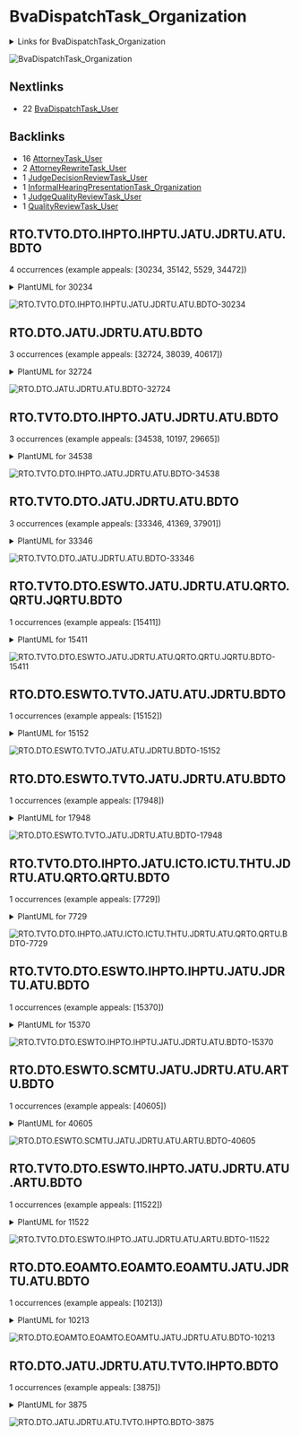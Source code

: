 # BvaDispatchTask_Organization

<details><summary>Links for BvaDispatchTask_Organization</summary>

```
digraph G {
rankdir="LR";
"AttorneyRewriteTask_User" -> "BvaDispatchTask_Organization" [label=2]
"BvaDispatchTask_Organization" -> "BvaDispatchTask_User" [label=22]
"AttorneyTask_User" -> "BvaDispatchTask_Organization" [label=16]
"JudgeDecisionReviewTask_User" -> "BvaDispatchTask_Organization" [label=1]
"QualityReviewTask_User" -> "BvaDispatchTask_Organization" [label=1]
"InformalHearingPresentationTask_Organization" -> "BvaDispatchTask_Organization" [label=1]
"JudgeQualityReviewTask_User" -> "BvaDispatchTask_Organization" [label=1]
}
```
</details>

![BvaDispatchTask_Organization](dot/BvaDispatchTask_Organization.dot.png)

## Nextlinks

   * 22 [BvaDispatchTask_User](BvaDispatchTask_User.md)

## Backlinks

   * 16 [AttorneyTask_User](AttorneyTask_User.md)
   * 2 [AttorneyRewriteTask_User](AttorneyRewriteTask_User.md)
   * 1 [JudgeDecisionReviewTask_User](JudgeDecisionReviewTask_User.md)
   * 1 [InformalHearingPresentationTask_Organization](InformalHearingPresentationTask_Organization.md)
   * 1 [JudgeQualityReviewTask_User](JudgeQualityReviewTask_User.md)
   * 1 [QualityReviewTask_User](QualityReviewTask_User.md)

## RTO.TVTO.DTO.IHPTO.IHPTU.JATU.JDRTU.ATU.BDTO

4 occurrences (example appeals: [30234, 35142, 5529, 34472])

<details><summary>PlantUML for 30234</summary>

```
@startuml
object 0.RootTask_Organization #66c2a5
object 1.TrackVeteranTask_Organization #8da0cb
object 2.DistributionTask_Organization #fc8d62
object 3.InformalHearingPresentationTask_Organization #ffd92f
object 4.InformalHearingPresentationTask_User #ffd92f
object 5.JudgeAssignTask_User #8da0cb
object 6.JudgeDecisionReviewTask_User #66c2a5
object 7.AttorneyTask_User #fc8d62
object 8.BvaDispatchTask_Organization #e5c494
object 9.BvaDispatchTask_User #e5c494
0.RootTask_Organization -- 1.TrackVeteranTask_Organization
0.RootTask_Organization -- 2.DistributionTask_Organization
2.DistributionTask_Organization -- 3.InformalHearingPresentationTask_Organization
3.InformalHearingPresentationTask_Organization -- 4.InformalHearingPresentationTask_User
0.RootTask_Organization -- 5.JudgeAssignTask_User
0.RootTask_Organization -- 6.JudgeDecisionReviewTask_User
6.JudgeDecisionReviewTask_User -- 7.AttorneyTask_User
0.RootTask_Organization -- 8.BvaDispatchTask_Organization
8.BvaDispatchTask_Organization -- 9.BvaDispatchTask_User
@enduml
```
</details>

![RTO.TVTO.DTO.IHPTO.IHPTU.JATU.JDRTU.ATU.BDTO-30234](uml/RTO.TVTO.DTO.IHPTO.IHPTU.JATU.JDRTU.ATU.BDTO-30234.png)

## RTO.DTO.JATU.JDRTU.ATU.BDTO

3 occurrences (example appeals: [32724, 38039, 40617])

<details><summary>PlantUML for 32724</summary>

```
@startuml
object 0.RootTask_Organization #66c2a5
object 1.DistributionTask_Organization #fc8d62
object 2.JudgeAssignTask_User #8da0cb
object 3.JudgeDecisionReviewTask_User #66c2a5
object 4.AttorneyTask_User #fc8d62
object 5.BvaDispatchTask_Organization #e5c494
object 6.BvaDispatchTask_User #e5c494
0.RootTask_Organization -- 1.DistributionTask_Organization
0.RootTask_Organization -- 2.JudgeAssignTask_User
0.RootTask_Organization -- 3.JudgeDecisionReviewTask_User
3.JudgeDecisionReviewTask_User -- 4.AttorneyTask_User
0.RootTask_Organization -- 5.BvaDispatchTask_Organization
5.BvaDispatchTask_Organization -- 6.BvaDispatchTask_User
@enduml
```
</details>

![RTO.DTO.JATU.JDRTU.ATU.BDTO-32724](uml/RTO.DTO.JATU.JDRTU.ATU.BDTO-32724.png)

## RTO.TVTO.DTO.IHPTO.JATU.JDRTU.ATU.BDTO

3 occurrences (example appeals: [34538, 10197, 29665])

<details><summary>PlantUML for 34538</summary>

```
@startuml
object 0.RootTask_Organization #66c2a5
object 1.TrackVeteranTask_Organization #8da0cb
object 2.DistributionTask_Organization #fc8d62
object 3.InformalHearingPresentationTask_Organization #ffd92f
object 4.JudgeAssignTask_User #8da0cb
object 5.JudgeDecisionReviewTask_User #66c2a5
object 6.AttorneyTask_User #fc8d62
object 7.BvaDispatchTask_Organization #e5c494
object 8.BvaDispatchTask_User #e5c494
object 9.BvaDispatchTask_User #e5c494
object 10.BvaDispatchTask_User #e5c494
0.RootTask_Organization -- 1.TrackVeteranTask_Organization
0.RootTask_Organization -- 2.DistributionTask_Organization
2.DistributionTask_Organization -- 3.InformalHearingPresentationTask_Organization
0.RootTask_Organization -- 4.JudgeAssignTask_User
0.RootTask_Organization -- 5.JudgeDecisionReviewTask_User
5.JudgeDecisionReviewTask_User -- 6.AttorneyTask_User
0.RootTask_Organization -- 7.BvaDispatchTask_Organization
7.BvaDispatchTask_Organization -- 8.BvaDispatchTask_User
7.BvaDispatchTask_Organization -- 9.BvaDispatchTask_User
7.BvaDispatchTask_Organization -- 10.BvaDispatchTask_User
@enduml
```
</details>

![RTO.TVTO.DTO.IHPTO.JATU.JDRTU.ATU.BDTO-34538](uml/RTO.TVTO.DTO.IHPTO.JATU.JDRTU.ATU.BDTO-34538.png)

## RTO.TVTO.DTO.JATU.JDRTU.ATU.BDTO

3 occurrences (example appeals: [33346, 41369, 37901])

<details><summary>PlantUML for 33346</summary>

```
@startuml
object 0.RootTask_Organization #66c2a5
object 1.TrackVeteranTask_Organization #8da0cb
object 2.DistributionTask_Organization #fc8d62
object 3.JudgeAssignTask_User #8da0cb
object 4.JudgeDecisionReviewTask_User #66c2a5
object 5.AttorneyTask_User #fc8d62
object 6.BvaDispatchTask_Organization #e5c494
object 7.BvaDispatchTask_User #e5c494
0.RootTask_Organization -- 1.TrackVeteranTask_Organization
0.RootTask_Organization -- 2.DistributionTask_Organization
0.RootTask_Organization -- 3.JudgeAssignTask_User
0.RootTask_Organization -- 4.JudgeDecisionReviewTask_User
4.JudgeDecisionReviewTask_User -- 5.AttorneyTask_User
0.RootTask_Organization -- 6.BvaDispatchTask_Organization
6.BvaDispatchTask_Organization -- 7.BvaDispatchTask_User
@enduml
```
</details>

![RTO.TVTO.DTO.JATU.JDRTU.ATU.BDTO-33346](uml/RTO.TVTO.DTO.JATU.JDRTU.ATU.BDTO-33346.png)

## RTO.TVTO.DTO.ESWTO.JATU.JDRTU.ATU.QRTO.QRTU.JQRTU.BDTO

1 occurrences (example appeals: [15411])

<details><summary>PlantUML for 15411</summary>

```
@startuml
object 0.RootTask_Organization #66c2a5
object 1.TrackVeteranTask_Organization #8da0cb
object 2.DistributionTask_Organization #fc8d62
object 3.EvidenceSubmissionWindowTask_Organization #b3b3b3
object 4.JudgeAssignTask_User #8da0cb
object 5.JudgeDecisionReviewTask_User #66c2a5
object 6.AttorneyTask_User #fc8d62
object 7.QualityReviewTask_Organization #66c2a5
object 8.QualityReviewTask_User #66c2a5
object 9.JudgeQualityReviewTask_User #8da0cb
object 10.BvaDispatchTask_Organization #e5c494
object 11.BvaDispatchTask_User #e5c494
object 12.BvaDispatchTask_User #e5c494
object 13.JudgeDispatchReturnTask_User #fc8d62
object 14.JudgeDispatchReturnTask_User #fc8d62
0.RootTask_Organization -- 1.TrackVeteranTask_Organization
0.RootTask_Organization -- 2.DistributionTask_Organization
2.DistributionTask_Organization -- 3.EvidenceSubmissionWindowTask_Organization
0.RootTask_Organization -- 4.JudgeAssignTask_User
0.RootTask_Organization -- 5.JudgeDecisionReviewTask_User
5.JudgeDecisionReviewTask_User -- 6.AttorneyTask_User
0.RootTask_Organization -- 7.QualityReviewTask_Organization
7.QualityReviewTask_Organization -- 8.QualityReviewTask_User
8.QualityReviewTask_User -- 9.JudgeQualityReviewTask_User
0.RootTask_Organization -- 10.BvaDispatchTask_Organization
10.BvaDispatchTask_Organization -- 11.BvaDispatchTask_User
10.BvaDispatchTask_Organization -- 12.BvaDispatchTask_User
12.BvaDispatchTask_User -- 13.JudgeDispatchReturnTask_User
12.BvaDispatchTask_User -- 14.JudgeDispatchReturnTask_User
@enduml
```
</details>

![RTO.TVTO.DTO.ESWTO.JATU.JDRTU.ATU.QRTO.QRTU.JQRTU.BDTO-15411](uml/RTO.TVTO.DTO.ESWTO.JATU.JDRTU.ATU.QRTO.QRTU.JQRTU.BDTO-15411.png)

## RTO.DTO.ESWTO.TVTO.JATU.ATU.JDRTU.BDTO

1 occurrences (example appeals: [15152])

<details><summary>PlantUML for 15152</summary>

```
@startuml
object 0.RootTask_Organization #66c2a5
object 1.DistributionTask_Organization #fc8d62
object 2.EvidenceSubmissionWindowTask_Organization #b3b3b3
object 3.TrackVeteranTask_Organization #8da0cb
object 4.JudgeAssignTask_User #8da0cb
object 5.JudgeDecisionReviewTask_User #66c2a5
object 6.AttorneyTask_User #fc8d62
object 7.JudgeDecisionReviewTask_User #66c2a5
object 8.BvaDispatchTask_Organization #e5c494
object 9.BvaDispatchTask_User #e5c494
0.RootTask_Organization -- 1.DistributionTask_Organization
1.DistributionTask_Organization -- 2.EvidenceSubmissionWindowTask_Organization
0.RootTask_Organization -- 3.TrackVeteranTask_Organization
0.RootTask_Organization -- 4.JudgeAssignTask_User
0.RootTask_Organization -- 5.JudgeDecisionReviewTask_User
5.JudgeDecisionReviewTask_User -- 6.AttorneyTask_User
0.RootTask_Organization -- 7.JudgeDecisionReviewTask_User
0.RootTask_Organization -- 8.BvaDispatchTask_Organization
8.BvaDispatchTask_Organization -- 9.BvaDispatchTask_User
@enduml
```
</details>

![RTO.DTO.ESWTO.TVTO.JATU.ATU.JDRTU.BDTO-15152](uml/RTO.DTO.ESWTO.TVTO.JATU.ATU.JDRTU.BDTO-15152.png)

## RTO.DTO.ESWTO.TVTO.JATU.JDRTU.ATU.BDTO

1 occurrences (example appeals: [17948])

<details><summary>PlantUML for 17948</summary>

```
@startuml
object 0.RootTask_Organization #66c2a5
object 1.DistributionTask_Organization #fc8d62
object 2.EvidenceSubmissionWindowTask_Organization #b3b3b3
object 3.TrackVeteranTask_Organization #8da0cb
object 4.JudgeAssignTask_User #8da0cb
object 5.JudgeDecisionReviewTask_User #66c2a5
object 6.AttorneyTask_User #fc8d62
object 7.BvaDispatchTask_Organization #e5c494
object 8.BvaDispatchTask_User #e5c494
object 9.BvaDispatchTask_User #e5c494
0.RootTask_Organization -- 1.DistributionTask_Organization
1.DistributionTask_Organization -- 2.EvidenceSubmissionWindowTask_Organization
0.RootTask_Organization -- 3.TrackVeteranTask_Organization
0.RootTask_Organization -- 4.JudgeAssignTask_User
0.RootTask_Organization -- 5.JudgeDecisionReviewTask_User
5.JudgeDecisionReviewTask_User -- 6.AttorneyTask_User
0.RootTask_Organization -- 7.BvaDispatchTask_Organization
7.BvaDispatchTask_Organization -- 8.BvaDispatchTask_User
7.BvaDispatchTask_Organization -- 9.BvaDispatchTask_User
@enduml
```
</details>

![RTO.DTO.ESWTO.TVTO.JATU.JDRTU.ATU.BDTO-17948](uml/RTO.DTO.ESWTO.TVTO.JATU.JDRTU.ATU.BDTO-17948.png)

## RTO.TVTO.DTO.IHPTO.JATU.ICTO.ICTU.THTU.JDRTU.ATU.QRTO.QRTU.BDTO

1 occurrences (example appeals: [7729])

<details><summary>PlantUML for 7729</summary>

```
@startuml
object 0.RootTask_Organization #66c2a5
object 1.TrackVeteranTask_Organization #8da0cb
object 2.DistributionTask_Organization #fc8d62
object 3.InformalHearingPresentationTask_Organization #ffd92f
object 4.InformalHearingPresentationTask_User #ffd92f
object 5.JudgeAssignTask_User #8da0cb
object 6.IhpColocatedTask_Organization #a6d854
object 7.IhpColocatedTask_User #a6d854
object 8.TimedHoldTask_User #e78ac3
object 9.JudgeDecisionReviewTask_User #66c2a5
object 10.AttorneyTask_User #fc8d62
object 11.QualityReviewTask_Organization #66c2a5
object 12.QualityReviewTask_User #66c2a5
object 13.BvaDispatchTask_Organization #e5c494
object 14.BvaDispatchTask_User #e5c494
0.RootTask_Organization -- 1.TrackVeteranTask_Organization
0.RootTask_Organization -- 2.DistributionTask_Organization
2.DistributionTask_Organization -- 3.InformalHearingPresentationTask_Organization
3.InformalHearingPresentationTask_Organization -- 4.InformalHearingPresentationTask_User
0.RootTask_Organization -- 5.JudgeAssignTask_User
5.JudgeAssignTask_User -- 6.IhpColocatedTask_Organization
6.IhpColocatedTask_Organization -- 7.IhpColocatedTask_User
7.IhpColocatedTask_User -- 8.TimedHoldTask_User
0.RootTask_Organization -- 9.JudgeDecisionReviewTask_User
9.JudgeDecisionReviewTask_User -- 10.AttorneyTask_User
0.RootTask_Organization -- 11.QualityReviewTask_Organization
11.QualityReviewTask_Organization -- 12.QualityReviewTask_User
0.RootTask_Organization -- 13.BvaDispatchTask_Organization
13.BvaDispatchTask_Organization -- 14.BvaDispatchTask_User
@enduml
```
</details>

![RTO.TVTO.DTO.IHPTO.JATU.ICTO.ICTU.THTU.JDRTU.ATU.QRTO.QRTU.BDTO-7729](uml/RTO.TVTO.DTO.IHPTO.JATU.ICTO.ICTU.THTU.JDRTU.ATU.QRTO.QRTU.BDTO-7729.png)

## RTO.TVTO.DTO.ESWTO.IHPTO.IHPTU.JATU.JDRTU.ATU.BDTO

1 occurrences (example appeals: [15370])

<details><summary>PlantUML for 15370</summary>

```
@startuml
object 0.RootTask_Organization #66c2a5
object 1.TrackVeteranTask_Organization #8da0cb
object 2.DistributionTask_Organization #fc8d62
object 3.EvidenceSubmissionWindowTask_Organization #b3b3b3
object 4.InformalHearingPresentationTask_Organization #ffd92f
object 5.InformalHearingPresentationTask_User #ffd92f
object 6.JudgeAssignTask_User #8da0cb
object 7.JudgeDecisionReviewTask_User #66c2a5
object 8.AttorneyTask_User #fc8d62
object 9.BvaDispatchTask_Organization #e5c494
object 10.BvaDispatchTask_User #e5c494
0.RootTask_Organization -- 1.TrackVeteranTask_Organization
0.RootTask_Organization -- 2.DistributionTask_Organization
2.DistributionTask_Organization -- 3.EvidenceSubmissionWindowTask_Organization
2.DistributionTask_Organization -- 4.InformalHearingPresentationTask_Organization
4.InformalHearingPresentationTask_Organization -- 5.InformalHearingPresentationTask_User
0.RootTask_Organization -- 6.JudgeAssignTask_User
0.RootTask_Organization -- 7.JudgeDecisionReviewTask_User
7.JudgeDecisionReviewTask_User -- 8.AttorneyTask_User
0.RootTask_Organization -- 9.BvaDispatchTask_Organization
9.BvaDispatchTask_Organization -- 10.BvaDispatchTask_User
@enduml
```
</details>

![RTO.TVTO.DTO.ESWTO.IHPTO.IHPTU.JATU.JDRTU.ATU.BDTO-15370](uml/RTO.TVTO.DTO.ESWTO.IHPTO.IHPTU.JATU.JDRTU.ATU.BDTO-15370.png)

## RTO.DTO.ESWTO.SCMTU.JATU.JDRTU.ATU.ARTU.BDTO

1 occurrences (example appeals: [40605])

<details><summary>PlantUML for 40605</summary>

```
@startuml
object 0.RootTask_Organization #66c2a5
object 1.DistributionTask_Organization #fc8d62
object 2.EvidenceSubmissionWindowTask_Organization #b3b3b3
object 3.SpecialCaseMovementTask_User #a6d854
object 4.JudgeAssignTask_User #8da0cb
object 5.JudgeDecisionReviewTask_User #66c2a5
object 6.AttorneyTask_User #fc8d62
object 7.AttorneyRewriteTask_User #8da0cb
object 8.BvaDispatchTask_Organization #e5c494
object 9.BvaDispatchTask_User #e5c494
0.RootTask_Organization -- 1.DistributionTask_Organization
1.DistributionTask_Organization -- 2.EvidenceSubmissionWindowTask_Organization
1.DistributionTask_Organization -- 3.SpecialCaseMovementTask_User
0.RootTask_Organization -- 4.JudgeAssignTask_User
0.RootTask_Organization -- 5.JudgeDecisionReviewTask_User
5.JudgeDecisionReviewTask_User -- 6.AttorneyTask_User
5.JudgeDecisionReviewTask_User -- 7.AttorneyRewriteTask_User
0.RootTask_Organization -- 8.BvaDispatchTask_Organization
8.BvaDispatchTask_Organization -- 9.BvaDispatchTask_User
@enduml
```
</details>

![RTO.DTO.ESWTO.SCMTU.JATU.JDRTU.ATU.ARTU.BDTO-40605](uml/RTO.DTO.ESWTO.SCMTU.JATU.JDRTU.ATU.ARTU.BDTO-40605.png)

## RTO.TVTO.DTO.ESWTO.IHPTO.JATU.JDRTU.ATU.ARTU.BDTO

1 occurrences (example appeals: [11522])

<details><summary>PlantUML for 11522</summary>

```
@startuml
object 0.RootTask_Organization #66c2a5
object 1.TrackVeteranTask_Organization #8da0cb
object 2.DistributionTask_Organization #fc8d62
object 3.EvidenceSubmissionWindowTask_Organization #b3b3b3
object 4.InformalHearingPresentationTask_Organization #ffd92f
object 5.JudgeAssignTask_User #8da0cb
object 6.JudgeDecisionReviewTask_User #66c2a5
object 7.AttorneyTask_User #fc8d62
object 8.AttorneyRewriteTask_User #8da0cb
object 9.BvaDispatchTask_Organization #e5c494
object 10.BvaDispatchTask_User #e5c494
0.RootTask_Organization -- 1.TrackVeteranTask_Organization
0.RootTask_Organization -- 2.DistributionTask_Organization
2.DistributionTask_Organization -- 3.EvidenceSubmissionWindowTask_Organization
2.DistributionTask_Organization -- 4.InformalHearingPresentationTask_Organization
0.RootTask_Organization -- 5.JudgeAssignTask_User
0.RootTask_Organization -- 6.JudgeDecisionReviewTask_User
6.JudgeDecisionReviewTask_User -- 7.AttorneyTask_User
6.JudgeDecisionReviewTask_User -- 8.AttorneyRewriteTask_User
0.RootTask_Organization -- 9.BvaDispatchTask_Organization
9.BvaDispatchTask_Organization -- 10.BvaDispatchTask_User
@enduml
```
</details>

![RTO.TVTO.DTO.ESWTO.IHPTO.JATU.JDRTU.ATU.ARTU.BDTO-11522](uml/RTO.TVTO.DTO.ESWTO.IHPTO.JATU.JDRTU.ATU.ARTU.BDTO-11522.png)

## RTO.DTO.EOAMTO.EOAMTO.EOAMTU.JATU.JDRTU.ATU.BDTO

1 occurrences (example appeals: [10213])

<details><summary>PlantUML for 10213</summary>

```
@startuml
object 0.RootTask_Organization #66c2a5
object 1.DistributionTask_Organization #fc8d62
object 2.EvidenceOrArgumentMailTask_Organization #ffd92f
object 3.EvidenceOrArgumentMailTask_Organization #ffd92f
object 4.EvidenceOrArgumentMailTask_User #ffd92f
object 5.JudgeAssignTask_User #8da0cb
object 6.JudgeDecisionReviewTask_User #66c2a5
object 7.AttorneyTask_User #fc8d62
object 8.BvaDispatchTask_Organization #e5c494
object 9.BvaDispatchTask_User #e5c494
0.RootTask_Organization -- 1.DistributionTask_Organization
0.RootTask_Organization -- 2.EvidenceOrArgumentMailTask_Organization
2.EvidenceOrArgumentMailTask_Organization -- 3.EvidenceOrArgumentMailTask_Organization
3.EvidenceOrArgumentMailTask_Organization -- 4.EvidenceOrArgumentMailTask_User
0.RootTask_Organization -- 5.JudgeAssignTask_User
0.RootTask_Organization -- 6.JudgeDecisionReviewTask_User
6.JudgeDecisionReviewTask_User -- 7.AttorneyTask_User
0.RootTask_Organization -- 8.BvaDispatchTask_Organization
8.BvaDispatchTask_Organization -- 9.BvaDispatchTask_User
@enduml
```
</details>

![RTO.DTO.EOAMTO.EOAMTO.EOAMTU.JATU.JDRTU.ATU.BDTO-10213](uml/RTO.DTO.EOAMTO.EOAMTO.EOAMTU.JATU.JDRTU.ATU.BDTO-10213.png)

## RTO.DTO.JATU.JDRTU.ATU.TVTO.IHPTO.BDTO

1 occurrences (example appeals: [3875])

<details><summary>PlantUML for 3875</summary>

```
@startuml
object 0.RootTask_Organization #66c2a5
object 1.DistributionTask_Organization #fc8d62
object 2.JudgeAssignTask_User #8da0cb
object 3.JudgeAssignTask_User #8da0cb
object 4.JudgeDecisionReviewTask_User #66c2a5
object 5.AttorneyTask_User #fc8d62
object 6.TrackVeteranTask_Organization #8da0cb
object 7.InformalHearingPresentationTask_Organization #ffd92f
object 8.BvaDispatchTask_Organization #e5c494
object 9.BvaDispatchTask_User #e5c494
object 10.BvaDispatchTask_User #e5c494
0.RootTask_Organization -- 1.DistributionTask_Organization
0.RootTask_Organization -- 2.JudgeAssignTask_User
0.RootTask_Organization -- 3.JudgeAssignTask_User
0.RootTask_Organization -- 4.JudgeDecisionReviewTask_User
4.JudgeDecisionReviewTask_User -- 5.AttorneyTask_User
0.RootTask_Organization -- 6.TrackVeteranTask_Organization
0.RootTask_Organization -- 7.InformalHearingPresentationTask_Organization
0.RootTask_Organization -- 8.BvaDispatchTask_Organization
8.BvaDispatchTask_Organization -- 9.BvaDispatchTask_User
8.BvaDispatchTask_Organization -- 10.BvaDispatchTask_User
@enduml
```
</details>

![RTO.DTO.JATU.JDRTU.ATU.TVTO.IHPTO.BDTO-3875](uml/RTO.DTO.JATU.JDRTU.ATU.TVTO.IHPTO.BDTO-3875.png)

